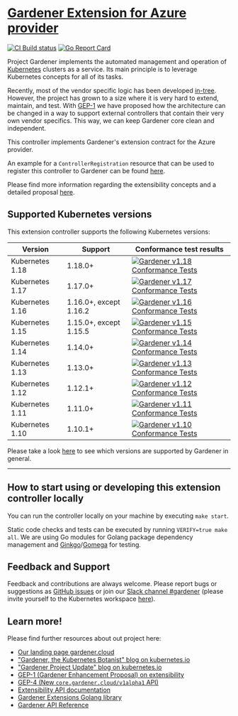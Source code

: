 # [Gardener Extension for Azure provider](https://gardener.cloud)

[![CI Build status](https://concourse.ci.gardener.cloud/api/v1/teams/gardener/pipelines/gardener-extension-provider-azure-master/jobs/master-head-update-job/badge)](https://concourse.ci.gardener.cloud/teams/gardener/pipelines/gardener-extension-provider-azure-master/jobs/master-head-update-job)
[![Go Report Card](https://goreportcard.com/badge/github.com/gardener/gardener-extension-provider-azure)](https://goreportcard.com/report/github.com/gardener/gardener-extension-provider-azure)

Project Gardener implements the automated management and operation of [Kubernetes](https://kubernetes.io/) clusters as a service.
Its main principle is to leverage Kubernetes concepts for all of its tasks.

Recently, most of the vendor specific logic has been developed [in-tree](https://github.com/gardener/gardener).
However, the project has grown to a size where it is very hard to extend, maintain, and test.
With [GEP-1](https://github.com/gardener/gardener/blob/master/docs/proposals/01-extensibility.md) we have proposed how the architecture can be changed in a way to support external controllers that contain their very own vendor specifics.
This way, we can keep Gardener core clean and independent.

This controller implements Gardener's extension contract for the Azure provider.

An example for a `ControllerRegistration` resource that can be used to register this controller to Gardener can be found [here](example/controller-registration.yaml).

Please find more information regarding the extensibility concepts and a detailed proposal [here](https://github.com/gardener/gardener/blob/master/docs/proposals/01-extensibility.md).

## Supported Kubernetes versions

This extension controller supports the following Kubernetes versions:

| Version         | Support     | Conformance test results |
| --------------- | ----------- | ------------------------ |
| Kubernetes 1.18 | 1.18.0+     | [![Gardener v1.18 Conformance Tests](https://testgrid.k8s.io/q/summary/conformance-gardener/Gardener,%20v1.18%20Azure/tests_status?style=svg)](https://testgrid.k8s.io/conformance-gardener#Gardener,%20v1.18%20Azure) |
| Kubernetes 1.17 | 1.17.0+     | [![Gardener v1.17 Conformance Tests](https://testgrid.k8s.io/q/summary/conformance-gardener/Gardener,%20v1.17%20Azure/tests_status?style=svg)](https://testgrid.k8s.io/conformance-gardener#Gardener,%20v1.17%20Azure) |
| Kubernetes 1.16 | 1.16.0+, except 1.16.2 | [![Gardener v1.16 Conformance Tests](https://testgrid.k8s.io/q/summary/conformance-gardener/Gardener,%20v1.16%20Azure/tests_status?style=svg)](https://testgrid.k8s.io/conformance-gardener#Gardener,%20v1.16%20Azure) |
| Kubernetes 1.15 | 1.15.0+, except 1.15.5 | [![Gardener v1.15 Conformance Tests](https://testgrid.k8s.io/q/summary/conformance-gardener/Gardener,%20v1.15%20Azure/tests_status?style=svg)](https://testgrid.k8s.io/conformance-gardener#Gardener,%20v1.15%20Azure) |
| Kubernetes 1.14 | 1.14.0+     | [![Gardener v1.14 Conformance Tests](https://testgrid.k8s.io/q/summary/conformance-gardener/Gardener,%20v1.14%20Azure/tests_status?style=svg)](https://testgrid.k8s.io/conformance-gardener#Gardener,%20v1.14%20Azure) |
| Kubernetes 1.13 | 1.13.0+     | [![Gardener v1.13 Conformance Tests](https://testgrid.k8s.io/q/summary/conformance-gardener/Gardener,%20v1.13%20Azure/tests_status?style=svg)](https://testgrid.k8s.io/conformance-gardener#Gardener,%20v1.13%20Azure) |
| Kubernetes 1.12 | 1.12.1+     | [![Gardener v1.12 Conformance Tests](https://testgrid.k8s.io/q/summary/conformance-gardener/Gardener,%20v1.12%20Azure/tests_status?style=svg)](https://testgrid.k8s.io/conformance-gardener#Gardener,%20v1.12%20Azure) |
| Kubernetes 1.11 | 1.11.0+     | [![Gardener v1.11 Conformance Tests](https://testgrid.k8s.io/q/summary/conformance-gardener/Gardener,%20v1.11%20Azure/tests_status?style=svg)](https://testgrid.k8s.io/conformance-gardener#Gardener,%20v1.11%20Azure) |
| Kubernetes 1.10 | 1.10.1+     | [![Gardener v1.10 Conformance Tests](https://testgrid.k8s.io/q/summary/conformance-gardener/Gardener,%20v1.10%20Azure/tests_status?style=svg)](https://testgrid.k8s.io/conformance-gardener#Gardener,%20v1.10%20Azure) |

Please take a look [here](https://github.com/gardener/gardener/blob/master/docs/usage/supported_k8s_versions.md) to see which versions are supported by Gardener in general.

----

## How to start using or developing this extension controller locally

You can run the controller locally on your machine by executing `make start`.

Static code checks and tests can be executed by running `VERIFY=true make all`. We are using Go modules for Golang package dependency management and [Ginkgo](https://github.com/onsi/ginkgo)/[Gomega](https://github.com/onsi/gomega) for testing.

## Feedback and Support

Feedback and contributions are always welcome. Please report bugs or suggestions as [GitHub issues](https://github.com/gardener/gardener-extension-provider-azure/issues) or join our [Slack channel #gardener](https://kubernetes.slack.com/messages/gardener) (please invite yourself to the Kubernetes workspace [here](http://slack.k8s.io)).

## Learn more!

Please find further resources about out project here:

* [Our landing page gardener.cloud](https://gardener.cloud/)
* ["Gardener, the Kubernetes Botanist" blog on kubernetes.io](https://kubernetes.io/blog/2018/05/17/gardener/)
* ["Gardener Project Update" blog on kubernetes.io](https://kubernetes.io/blog/2019/12/02/gardener-project-update/)
* [GEP-1 (Gardener Enhancement Proposal) on extensibility](https://github.com/gardener/gardener/blob/master/docs/proposals/01-extensibility.md)
* [GEP-4 (New `core.gardener.cloud/v1alpha1` API)](https://github.com/gardener/gardener/blob/master/docs/proposals/04-new-core-gardener-cloud-apis.md)
* [Extensibility API documentation](https://github.com/gardener/gardener/tree/master/docs/extensions)
* [Gardener Extensions Golang library](https://godoc.org/github.com/gardener/gardener/extensions/pkg)
* [Gardener API Reference](https://gardener.cloud/api-reference/)
